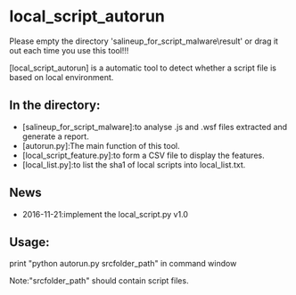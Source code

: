 local_script_autorun
===============
Please empty the directory 'salineup_for_script_malware\\result' or drag it out each time you use this tool!!!

[local_script_autorun] is a automatic tool to detect whether a script file is based on local environment.

In the directory:
-------------------------
- [salineup_for_script_malware]:to analyse .js and .wsf files extracted and generate a report.
- [autorun.py]:The main function of this tool.
- [local_script_feature.py]:to form a CSV file to display the features.
- [local_list.py]:to list the sha1 of local scripts into local_list.txt.

News
----
- 2016-11-21:implement the local_script.py v1.0

Usage:
------
print "python autorun.py srcfolder_path" in command window

Note:"srcfolder_path" should contain script files.